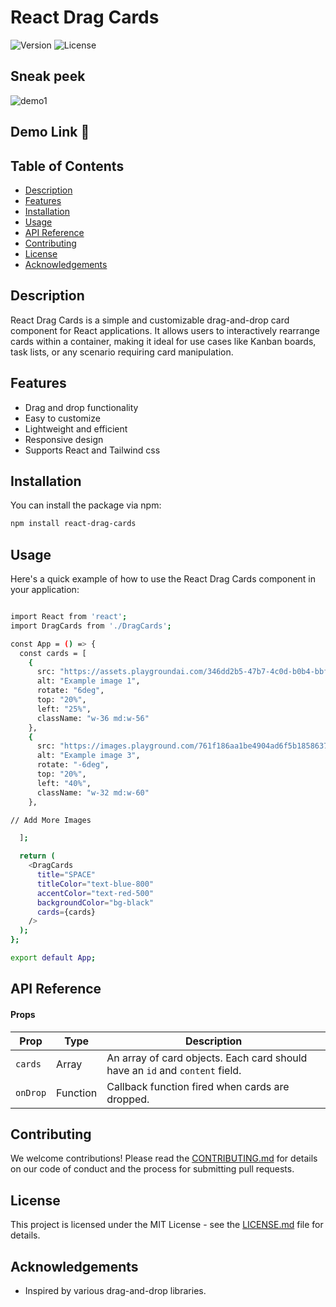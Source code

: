 # React Drag Cards

![Version](https://img.shields.io/badge/version-1.0.1-brightgreen) ![License](https://img.shields.io/badge/license-MIT-blue)

## Sneak peek
![demo1](https://github.com/user-attachments/assets/7f015abb-4492-4cb3-b701-d0f4b54ecada)

## Demo Link 🔗


## Table of Contents

- [Description](#description)
- [Features](#features)
- [Installation](#installation)
- [Usage](#usage)
- [API Reference](#api-reference)
- [Contributing](#contributing)
- [License](#license)
- [Acknowledgements](#acknowledgements)

## Description

React Drag Cards is a simple and customizable drag-and-drop card component for React applications. It allows users to interactively rearrange cards within a container, making it ideal for use cases like Kanban boards, task lists, or any scenario requiring card manipulation.

## Features

- Drag and drop functionality
- Easy to customize
- Lightweight and efficient
- Responsive design
- Supports React and Tailwind css

## Installation

You can install the package via npm:

```bash
npm install react-drag-cards
```
## Usage

Here's a quick example of how to use the React Drag Cards component in your application:

```bash

import React from 'react';
import DragCards from './DragCards';

const App = () => {
  const cards = [
    {
      src: "https://assets.playgroundai.com/346dd2b5-47b7-4c0d-b0b4-bbf3e6cd249c.jpg",
      alt: "Example image 1",
      rotate: "6deg",
      top: "20%",
      left: "25%",
      className: "w-36 md:w-56"
    },
    {
      src: "https://images.playground.com/761f186aa1be4904ad6f5b18586377aa.jpeg",
      alt: "Example image 3",
      rotate: "-6deg",
      top: "20%",
      left: "40%",
      className: "w-32 md:w-60"
    },

// Add More Images

  ];

  return (
    <DragCards
      title="SPACE"
      titleColor="text-blue-800"
      accentColor="text-red-500"
      backgroundColor="bg-black"
      cards={cards}
    />
  );
};

export default App;
```
## API Reference

#### Props

| Prop     | Type     | Description                                                                                 |
|----------|----------|---------------------------------------------------------------------------------------------|
| `cards`  | Array    | An array of card objects. Each card should have an `id` and `content` field.              |
| `onDrop` | Function | Callback function fired when cards are dropped.                                            |


## Contributing

We welcome contributions! Please read the [CONTRIBUTING.md](CONTRIBUTING.md) for details on our code of conduct and the process for submitting pull requests.

## License

This project is licensed under the MIT License - see the [LICENSE.md](LICENSE.md) file for details.

## Acknowledgements

- Inspired by various drag-and-drop libraries.

